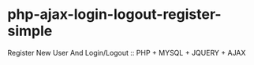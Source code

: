 # php-ajax-login-logout-register-simple
Register New User And Login/Logout :: PHP + MYSQL + JQUERY + AJAX

